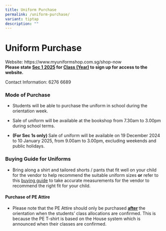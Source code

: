 ```yaml
---
title: Uniform Purchase
permalink: /uniform-purchase/
variant: tiptap
description: ""
---
```

<h1><strong>Uniform Purchase</strong></h1>
<p></p>
<p>Website: <a rel="noopener noreferrer nofollow" target="_blank">https://www.myuniformshop.com.sg/shop-now</a>
<br>
<b>Please state <u>Sec 1 2025</u> for <u>Class (Year)</u> to sign up for access
	to the website.</b><br>
</p><p>Contact Information: 6276 6689</p>
<p></p>
<h3>Mode of Purchase</h3>
<ul data-tight="true" class="tight">
<li>
<p>Students will be able to purchase the uniform in school during the orientation
week.</p>
</li>
<li>
<p>Sale of uniform will be available at the bookshop from 7.30am to 3.00pm
during school terms.</p>
</li>
<li>
<p><strong>(For Sec 1s only) </strong>Sale of uniform will be available on
19 December 2024 to 10 January 2025, from 9.00am to 3.00pm, excluding weekends
and public holidays.</p>
</li>
</ul>
<p></p>
<h3>Buying Guide for Uniforms</h3>
<ul data-tight="true" class="tight">
<li>
<p>Bring along a shirt and tailored shorts / pants that fit well on your
child for the vendor to help recommend the suitable uniform sizes <strong>or</strong> refer
to this <a href="https://www.myuniformshop.com.sg/buying-guide" rel="noopener noreferrer nofollow" target="_blank">buying guide</a> to
take accurate measurements for the vendor to recommend the right fit for
your child.</p>
</li>
</ul>
<p></p>
<h4>Purchase of PE Attire</h4>
<ul data-tight="true" class="tight">
<li>
<p>Please note that the PE Attire should only be purchased <strong><u>after</u> </strong>the
orientation when the students’ class allocations are confirmed. This is
because the PE T-shirt is based on the House system which is announced
when their classes are confirmed.</p>
</li>
</ul>
<p>&nbsp;</p>